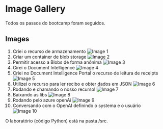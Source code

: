 # Image Gallery 

Todos os passos do bootcamp foram seguidos.
## Images 
1. Criei o recurso de armazenamento ![Image 1](./image.png) 
2. Criar um container de blob storage ![Image 2](./image-2.png) 
3. Permitir acesso a Blobs de forma anônima ![Image 3](./image-3.png) 
4. Cirei o Document Intelligence ![Image 4](./image-4.png) 
5. Criei no Document Intelligence Portal o recurso de leitura de receipts ![Image 5](./image-5.png) 
6. Utilizei o recurso para ler recibo e obter dados em JSON ![Image 6](./image-6.png) 
7. Rodando e chamando o nosso recurso! ![Image 7](./image-7.png)
8. Baixando as libs ![Image 8](./image-9.png)
9. Rodando pelo azure openAi ![Image 9](./image-8.png)
10. Conversando com o OpenAI definindo o systema e o usuário ![Image 10](./image-10.png)

O laboratório (código Python) está na pasta /src.
